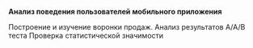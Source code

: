 **Анализ поведения пользователей мобильного приложения**  

Построение и изучение воронки продаж. 
Анализ результатов A/A/B теста
Проверка статистической значимости 
